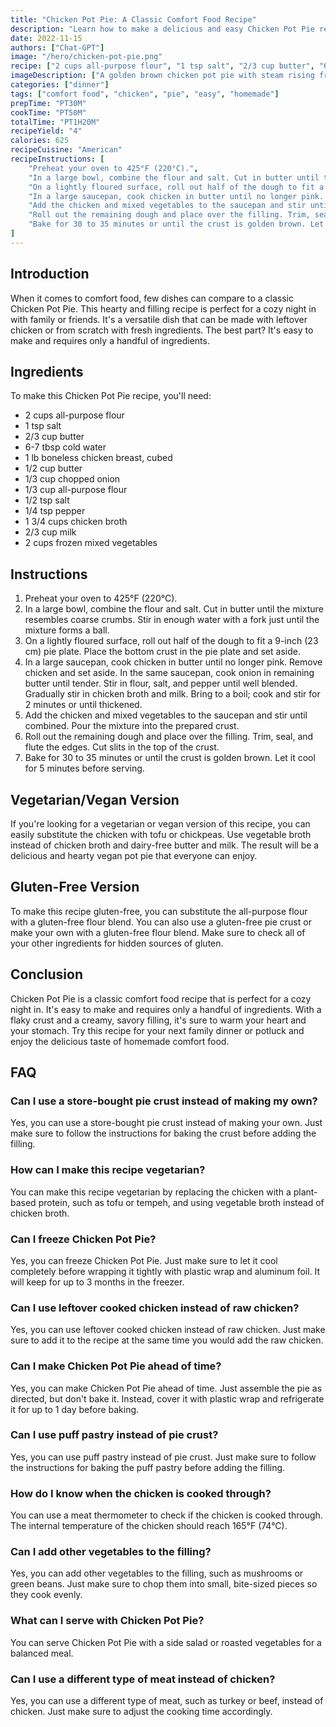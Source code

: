 ```yaml
---
title: "Chicken Pot Pie: A Classic Comfort Food Recipe"
description: "Learn how to make a delicious and easy Chicken Pot Pie recipe that is perfect for a cozy night in with family or friends. This classic comfort food dish is sure to warm your heart and your stomach. "
date: 2022-11-15
authors: ["Chat-GPT"]
image: "/hero/chicken-pot-pie.png"
recipe: ["2 cups all-purpose flour", "1 tsp salt", "2/3 cup butter", "6-7 tbsp cold water", "1 lb boneless chicken breast", "1/2 cup butter", "1/3 cup chopped onion", "1/3 cup all-purpose flour", "1/2 tsp salt", "1/4 tsp pepper", "1 3/4 cups chicken broth", "2/3 cup milk", "2 cups frozen mixed vegetables"]
imageDescription: ["A golden brown chicken pot pie with steam rising from it", "A close-up of the flaky crust of a chicken pot pie", "A slice of chicken pot pie on a plate with a side salad", "A pot pie dish with a scoop taken out, showing the filling inside"]
categories: ["dinner"]
tags: ["comfort food", "chicken", "pie", "easy", "homemade"]
prepTime: "PT30M"
cookTime: "PT50M"
totalTime: "PT1H20M"
recipeYield: "4"
calories: 625
recipeCuisine: "American"
recipeInstructions: [
    "Preheat your oven to 425°F (220°C).",
    "In a large bowl, combine the flour and salt. Cut in butter until the mixture resembles coarse crumbs. Stir in enough water with a fork just until the mixture forms a ball.",
    "On a lightly floured surface, roll out half of the dough to fit a 9-inch (23 cm) pie plate. Place the bottom crust in the pie plate and set aside.",
    "In a large saucepan, cook chicken in butter until no longer pink. Remove chicken and set aside. In the same saucepan, cook onion in remaining butter until tender. Stir in flour, salt, and pepper until well blended. Gradually stir in chicken broth and milk. Bring to a boil; cook and stir for 2 minutes or until thickened.",
    "Add the chicken and mixed vegetables to the saucepan and stir until combined. Pour the mixture into the prepared crust.",
    "Roll out the remaining dough and place over the filling. Trim, seal, and flute the edges. Cut slits in the top of the crust.",
    "Bake for 30 to 35 minutes or until the crust is golden brown. Let it cool for 5 minutes before serving."
]
---
```


## Introduction

When it comes to comfort food, few dishes can compare to a classic Chicken Pot Pie. This hearty and filling recipe is perfect for a cozy night in with family or friends. It's a versatile dish that can be made with leftover chicken or from scratch with fresh ingredients. The best part? It's easy to make and requires only a handful of ingredients.

## Ingredients

To make this Chicken Pot Pie recipe, you'll need:

- 2 cups all-purpose flour
- 1 tsp salt
- 2/3 cup butter
- 6-7 tbsp cold water
- 1 lb boneless chicken breast, cubed
- 1/2 cup butter
- 1/3 cup chopped onion
- 1/3 cup all-purpose flour
- 1/2 tsp salt
- 1/4 tsp pepper
- 1 3/4 cups chicken broth
- 2/3 cup milk
- 2 cups frozen mixed vegetables

## Instructions

1. Preheat your oven to 425°F (220°C).
2. In a large bowl, combine the flour and salt. Cut in butter until the mixture resembles coarse crumbs. Stir in enough water with a fork just until the mixture forms a ball.
3. On a lightly floured surface, roll out half of the dough to fit a 9-inch (23 cm) pie plate. Place the bottom crust in the pie plate and set aside.
4. In a large saucepan, cook chicken in butter until no longer pink. Remove chicken and set aside. In the same saucepan, cook onion in remaining butter until tender. Stir in flour, salt, and pepper until well blended. Gradually stir in chicken broth and milk. Bring to a boil; cook and stir for 2 minutes or until thickened.
5. Add the chicken and mixed vegetables to the saucepan and stir until combined. Pour the mixture into the prepared crust.
6. Roll out the remaining dough and place over the filling. Trim, seal, and flute the edges. Cut slits in the top of the crust.
7. Bake for 30 to 35 minutes or until the crust is golden brown. Let it cool for 5 minutes before serving.

## Vegetarian/Vegan Version

If you're looking for a vegetarian or vegan version of this recipe, you can easily substitute the chicken with tofu or chickpeas. Use vegetable broth instead of chicken broth and dairy-free butter and milk. The result will be a delicious and hearty vegan pot pie that everyone can enjoy.

## Gluten-Free Version

To make this recipe gluten-free, you can substitute the all-purpose flour with a gluten-free flour blend. You can also use a gluten-free pie crust or make your own with a gluten-free flour blend. Make sure to check all of your other ingredients for hidden sources of gluten.

## Conclusion

Chicken Pot Pie is a classic comfort food recipe that is perfect for a cozy night in. It's easy to make and requires only a handful of ingredients. With a flaky crust and a creamy, savory filling, it's sure to warm your heart and your stomach. Try this recipe for your next family dinner or potluck and enjoy the delicious taste of homemade comfort food.

## FAQ

### Can I use a store-bought pie crust instead of making my own?

Yes, you can use a store-bought pie crust instead of making your own. Just make sure to follow the instructions for baking the crust before adding the filling.

### How can I make this recipe vegetarian?

You can make this recipe vegetarian by replacing the chicken with a plant-based protein, such as tofu or tempeh, and using vegetable broth instead of chicken broth.

### Can I freeze Chicken Pot Pie?

Yes, you can freeze Chicken Pot Pie. Just make sure to let it cool completely before wrapping it tightly with plastic wrap and aluminum foil. It will keep for up to 3 months in the freezer.

### Can I use leftover cooked chicken instead of raw chicken?

Yes, you can use leftover cooked chicken instead of raw chicken. Just make sure to add it to the recipe at the same time you would add the raw chicken.

### Can I make Chicken Pot Pie ahead of time?

Yes, you can make Chicken Pot Pie ahead of time. Just assemble the pie as directed, but don't bake it. Instead, cover it with plastic wrap and refrigerate it for up to 1 day before baking.

### Can I use puff pastry instead of pie crust?

Yes, you can use puff pastry instead of pie crust. Just make sure to follow the instructions for baking the puff pastry before adding the filling.

### How do I know when the chicken is cooked through?

You can use a meat thermometer to check if the chicken is cooked through. The internal temperature of the chicken should reach 165°F (74°C).

### Can I add other vegetables to the filling?

Yes, you can add other vegetables to the filling, such as mushrooms or green beans. Just make sure to chop them into small, bite-sized pieces so they cook evenly.

### What can I serve with Chicken Pot Pie?

You can serve Chicken Pot Pie with a side salad or roasted vegetables for a balanced meal.

### Can I use a different type of meat instead of chicken?

Yes, you can use a different type of meat, such as turkey or beef, instead of chicken. Just make sure to adjust the cooking time accordingly.